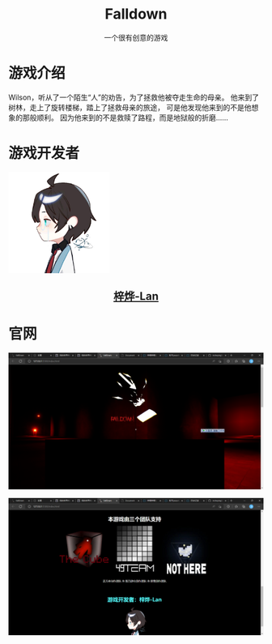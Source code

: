 <h1 align="center">Falldown</h1>
<p align="center">一个很有创意的游戏</p>

# 游戏介绍
Wilson，听从了一个陌生“人”的劝告，为了拯救他被夺走生命的母亲。
他来到了树林，走上了旋转楼梯，踏上了拯救母亲的旅途，
可是他发现他来到的不是他想象的那般顺利。
因为他来到的不是救赎了路程，而是地狱般的折磨......

# 游戏开发者
<img align="center" src="images\ziye-lan-nobackground.png" width=200px height="200px" >
<a href="https://space.bilibili.com/381324503"><h2 align="center">梓烨-Lan</h2></a>

# 官网

![jietu1](./images/Snipaste_2022-10-28_21-23-46.png)

![](./images/Snipaste_2022-10-28_21-24-40.png)